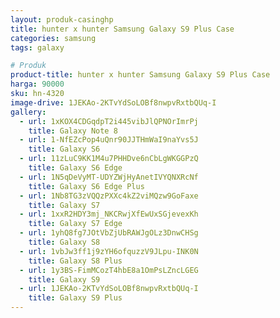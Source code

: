 ```yaml
---
layout: produk-casinghp
title: hunter x hunter Samsung Galaxy S9 Plus Case
categories: samsung
tags: galaxy

# Produk
product-title: hunter x hunter Samsung Galaxy S9 Plus Case
harga: 90000
sku: hn-4320
image-drive: 1JEKAo-2KTvYdSoLOBf8nwpvRxtbQUq-I
gallery:
  - url: 1xKOX4CDGqdpT2i445vibJlQPNOrImrPj
    title: Galaxy Note 8
  - url: 1-NfEZcPop4uQnr90JJTHmWaI9naYvs5J
    title: Galaxy S6
  - url: 11zLuC9KK1M4u7PHHDve6nCbLgWKGGPzQ
    title: Galaxy S6 Edge
  - url: 1N5qDeVyMT-UDYZWjHyAnetIVYQNXRcNf
    title: Galaxy S6 Edge Plus
  - url: 1Nb8TG3zVQQzPXXc4kZ2viMQzw9GoFaxe
    title: Galaxy S7
  - url: 1xxR2HDY3mj_NKCRwjXfEwUxSGjevexKh
    title: Galaxy S7 Edge
  - url: 1yhQ8fg7JOtVbZjUbRAWJgOLz3DnwCHSg
    title: Galaxy S8
  - url: 1vbJw3ff1j9zYH6ofquzzV9JLpu-INK0N
    title: Galaxy S8 Plus
  - url: 1y3BS-FimMCozT4hbE8a1OmPsLZncLGEG
    title: Galaxy S9
  - url: 1JEKAo-2KTvYdSoLOBf8nwpvRxtbQUq-I
    title: Galaxy S9 Plus
---
```

